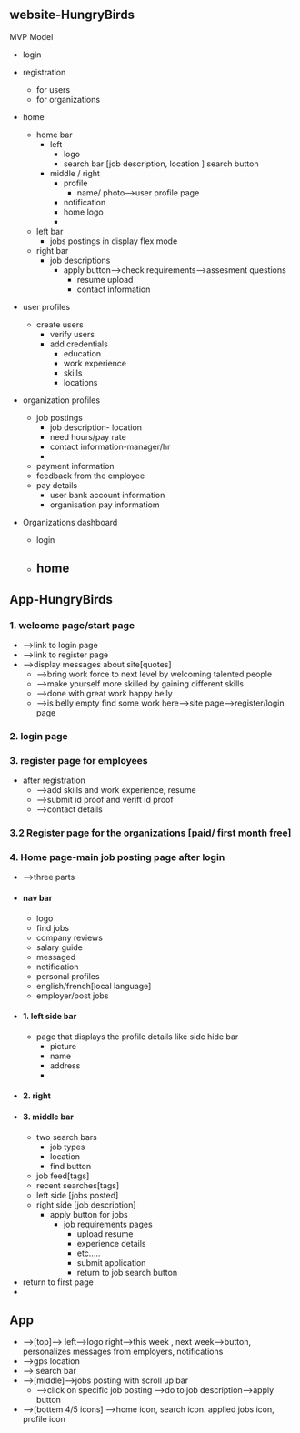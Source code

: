 ## website-HungryBirds

MVP Model
- login
- registration
	- for users
	- for organizations
- home
	- home bar
		- left 
			- logo
			- search bar [job description, location ] search button
		- middle / right
			- profile
				- name/ photo-->user profile page
			- notification
			- home logo
			- 
	- left bar
		- jobs postings in display flex mode
	- right bar
		- job descriptions
			- apply button-->check requirements-->assesment questions
				- resume upload 
				- contact information

- user profiles
	- create users
		- verify users
		- add credentials
			- education
			- work experience
			- skills
			- locations

- organization profiles
	- job postings
		- job description- location
		- need hours/pay rate
		- contact information-manager/hr
		- 
	- payment information
	- feedback from the employee
	- pay details
		- user bank account information
		- organisation pay informatiom

- Organizations dashboard
	- login
	- home
		- 
## App-HungryBirds

### 1. welcome page/start page
- -->link to login page
- -->link to register page
- -->display messages about site[quotes]
	- -->bring work force to next level by welcoming talented people
	- -->make yourself more skilled by gaining different skills
	- -->done with great work happy belly
	- -->is belly empty find some work here-->site page-->register/login page
### 2. login page
### 3. register page for employees
- after registration
	- -->add skills and work experience, resume
	- -->submit id proof and verift id proof
	- -->contact details
### 3.2 Register page for the organizations [paid/ first month free]

### 4. Home page-main job posting page after login
- -->three parts
- #### nav bar
	- logo
	- find jobs
	- company reviews
	- salary guide
	- messaged
	- notification
	- personal profiles
	- english/french[local language]
	- employer/post jobs
- #### 1. left side bar 
	- page that displays the profile details like side hide bar
		- picture
		- name
		- address
		- 
- #### 2. right 
- #### 3. middle bar
	- two search bars
		- job types
		- location
		- find button
	- job feed[tags]
	- recent searches[tags]
	- left side [jobs posted]
	- right side [job description]
		- apply button for jobs
			- job requirements pages
				- upload resume
				- experience details
				- etc.....
				- submit application
				- return to job search button
- return to first page
-  
## App
- -->[top]--> left-->logo  right-->this week , next week-->button, personalizes messages from employers, notifications 
- -->gps location
- --> search bar
- -->[middle]-->jobs posting with scroll up bar
	- -->click on specific job posting -->do to job description-->apply button
- -->[bottem 4/5 icons] -->home icon, search icon. applied jobs icon, profile icon
